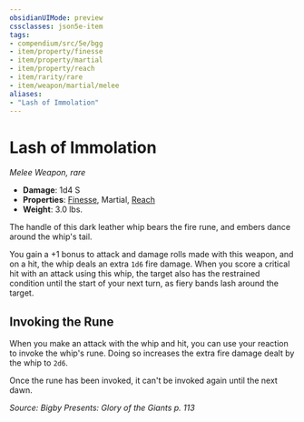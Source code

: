 ```yaml
---
obsidianUIMode: preview
cssclasses: json5e-item
tags:
- compendium/src/5e/bgg
- item/property/finesse
- item/property/martial
- item/property/reach
- item/rarity/rare
- item/weapon/martial/melee
aliases: 
- "Lash of Immolation"
---
```

# Lash of Immolation
*Melee Weapon, rare*  

- **Damage**: 1d4 S
- **Properties**: [Finesse](5E2014官方资源/规则/item-properties.md#Finesse), Martial, [Reach](5E2014官方资源/规则/item-properties.md#Reach)
- **Weight**: 3.0 lbs.

The handle of this dark leather whip bears the fire rune, and embers dance around the whip's tail.

You gain a +1 bonus to attack and damage rolls made with this weapon, and on a hit, the whip deals an extra `1d6` fire damage. When you score a critical hit with an attack using this whip, the target also has the restrained condition until the start of your next turn, as fiery bands lash around the target.

## Invoking the Rune

When you make an attack with the whip and hit, you can use your reaction to invoke the whip's rune. Doing so increases the extra fire damage dealt by the whip to `2d6`.

Once the rune has been invoked, it can't be invoked again until the next dawn.

*Source: Bigby Presents: Glory of the Giants p. 113*